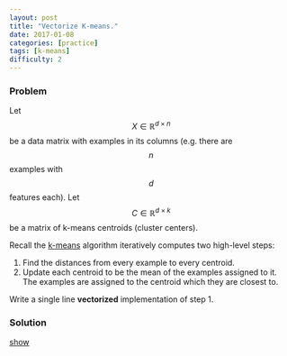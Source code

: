 ```yaml
---
layout: post
title: "Vectorize K-means."
date: 2017-01-08
categories: [practice]
tags: [k-means]
difficulty: 2
---
```


### Problem ###

Let $$X \in \mathbb{R}^{d \times n}$$ be a data matrix with examples in its
columns (e.g. there are $$n$$ examples with $$d$$ features each). Let $$C \in
\mathbb{R}^{d \times k}$$ be a matrix of k-means centroids (cluster centers).

Recall the [k-means] algorithm iteratively computes two high-level steps:

1. Find the distances from every example to every centroid.
2. Update each centroid to be the mean of the examples assigned to it. The
   examples are assigned to the centroid which they are closest to.

Write a single line **vectorized** implementation of step 1.

### Solution ###
<a id='answer-toggle' href="#" onclick="toggleDiv()">show</a>

<div id="answer-block"  style="display:none;" markdown="1">
We compute the distances from the $$i$$-th example to the $$j$$-th centroid in
the $$(i, j)$$-th element of a matrix $$D \in \mathbb{R}^{n \times k}$$. Note
also that the below is not computing the distance exactly, but the relative
distances (all that we need for k-means) are preserved. The exact distances
could be computed with a third term similar to the second but with the matrix
$$X$$. However this is unecessary work.

\begin{align}
D = X^T K + {\bf 1} {\bf 1}^T (K \odot K)
\end{align}

In the above $$\odot$$ is the Hadamard (elementwise) product and the $${\bf
1}$$ vectors have the size necessary for the syntax of the above statement to be
sensical (namely $$n$$ and $$d$$ respecitvly).

The line could be implemented in code with something like (using `numpy` syntax) 

```
np.dot(X.T, K) + np.sum(K**2, axis=1, keepdims=True)
```
</div>

[k-means]: https://en.wikipedia.org/wiki/K-means_clustering
